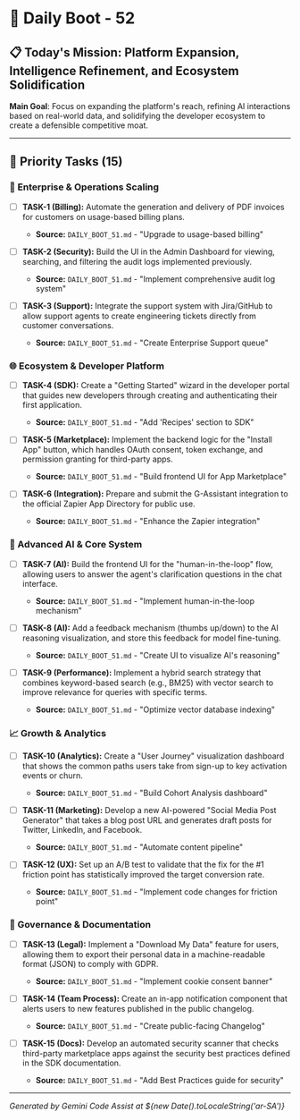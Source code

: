 # 🚀 Daily Boot - 52

## 📋 Today's Mission: Platform Expansion, Intelligence Refinement, and Ecosystem Solidification

**Main Goal**: Focus on expanding the platform's reach, refining AI interactions based on real-world data, and solidifying the developer ecosystem to create a defensible competitive moat.

---

## 🎯 Priority Tasks (15)

### 🏢 Enterprise & Operations Scaling

- [ ] **TASK-1 (Billing):** Automate the generation and delivery of PDF invoices for customers on usage-based billing plans.
  - **Source:** `DAILY_BOOT_51.md` - "Upgrade to usage-based billing"

- [ ] **TASK-2 (Security):** Build the UI in the Admin Dashboard for viewing, searching, and filtering the audit logs implemented previously.
  - **Source:** `DAILY_BOOT_51.md` - "Implement comprehensive audit log system"

- [ ] **TASK-3 (Support):** Integrate the support system with Jira/GitHub to allow support agents to create engineering tickets directly from customer conversations.
  - **Source:** `DAILY_BOOT_51.md` - "Create Enterprise Support queue"

### 🌐 Ecosystem & Developer Platform

- [ ] **TASK-4 (SDK):** Create a "Getting Started" wizard in the developer portal that guides new developers through creating and authenticating their first application.
  - **Source:** `DAILY_BOOT_51.md` - "Add 'Recipes' section to SDK"

- [ ] **TASK-5 (Marketplace):** Implement the backend logic for the "Install App" button, which handles OAuth consent, token exchange, and permission granting for third-party apps.
  - **Source:** `DAILY_BOOT_51.md` - "Build frontend UI for App Marketplace"

- [ ] **TASK-6 (Integration):** Prepare and submit the G-Assistant integration to the official Zapier App Directory for public use.
  - **Source:** `DAILY_BOOT_51.md` - "Enhance the Zapier integration"

### 🧠 Advanced AI & Core System

- [ ] **TASK-7 (AI):** Build the frontend UI for the "human-in-the-loop" flow, allowing users to answer the agent's clarification questions in the chat interface.
  - **Source:** `DAILY_BOOT_51.md` - "Implement human-in-the-loop mechanism"

- [ ] **TASK-8 (AI):** Add a feedback mechanism (thumbs up/down) to the AI reasoning visualization, and store this feedback for model fine-tuning.
  - **Source:** `DAILY_BOOT_51.md` - "Create UI to visualize AI's reasoning"

- [ ] **TASK-9 (Performance):** Implement a hybrid search strategy that combines keyword-based search (e.g., BM25) with vector search to improve relevance for queries with specific terms.
  - **Source:** `DAILY_BOOT_51.md` - "Optimize vector database indexing"

### 📈 Growth & Analytics

- [ ] **TASK-10 (Analytics):** Create a "User Journey" visualization dashboard that shows the common paths users take from sign-up to key activation events or churn.
  - **Source:** `DAILY_BOOT_51.md` - "Build Cohort Analysis dashboard"

- [ ] **TASK-11 (Marketing):** Develop a new AI-powered "Social Media Post Generator" that takes a blog post URL and generates draft posts for Twitter, LinkedIn, and Facebook.
  - **Source:** `DAILY_BOOT_51.md` - "Automate content pipeline"

- [ ] **TASK-12 (UX):** Set up an A/B test to validate that the fix for the #1 friction point has statistically improved the target conversion rate.
  - **Source:** `DAILY_BOOT_51.md` - "Implement code changes for friction point"

### 📜 Governance & Documentation

- [ ] **TASK-13 (Legal):** Implement a "Download My Data" feature for users, allowing them to export their personal data in a machine-readable format (JSON) to comply with GDPR.
  - **Source:** `DAILY_BOOT_51.md` - "Implement cookie consent banner"

- [ ] **TASK-14 (Team Process):** Create an in-app notification component that alerts users to new features published in the public changelog.
  - **Source:** `DAILY_BOOT_51.md` - "Create public-facing Changelog"

- [ ] **TASK-15 (Docs):** Develop an automated security scanner that checks third-party marketplace apps against the security best practices defined in the SDK documentation.
  - **Source:** `DAILY_BOOT_51.md` - "Add Best Practices guide for security"

---
*Generated by Gemini Code Assist at ${new Date().toLocaleString('ar-SA')}*
